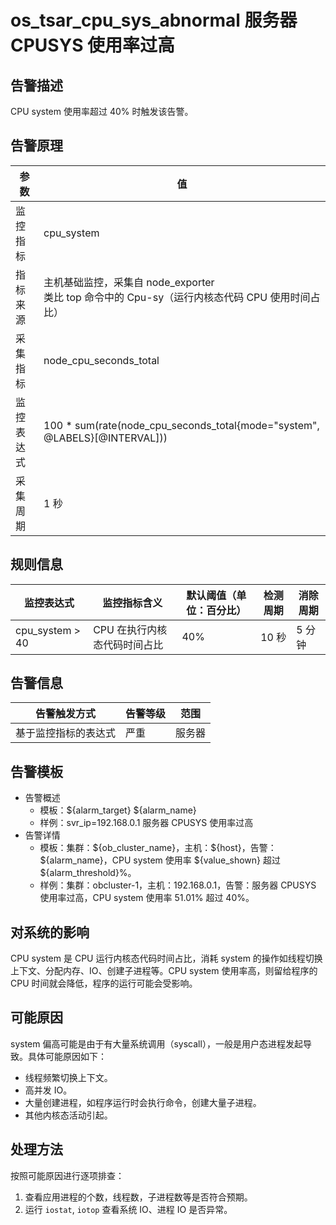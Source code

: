 # os_tsar_cpu_sys_abnormal 服务器 CPUSYS 使用率过高

## 告警描述

CPU system 使用率超过 40% 时触发该告警。

## 告警原理

| 参数 | 值 |
| --- | --- |
| 监控指标 | cpu_system |
| 指标来源 | 主机基础监控，采集自 node_exporter</br>类比 top 命令中的 Cpu-sy（运行内核态代码 CPU 使用时间占比）|
| 采集指标 | node_cpu_seconds_total |
| 监控表达式 | 100 * sum(rate(node_cpu_seconds_total{mode="system", @LABELS}[@INTERVAL])) |
| 采集周期 | 1 秒 |

## 规则信息

| 监控表达式 | 监控指标含义 | 默认阈值（单位：百分比） | 检测周期 | 消除周期 |
| --- | --- | --- | --- | --- |
| cpu_system > 40 | CPU 在执行内核态代码时间占比 | 40% | 10 秒 | 5 分钟 |

## 告警信息

| 告警触发方式 | 告警等级 | 范围 |
| --- | --- | --- |
| 基于监控指标的表达式 | 严重 | 服务器 |

## 告警模板

* 告警概述
  * 模板：\${alarm_target} ${alarm_name}
  * 样例：svr_ip=192.168.0.1 服务器 CPUSYS 使用率过高
* 告警详情
  * 模板：集群：\${ob_cluster_name}，主机：\${host}，告警：\${alarm_name}，CPU system 使用率 \${value_shown} 超过 ${alarm_threshold}%。
  * 样例：集群：obcluster-1，主机：192.168.0.1，告警：服务器 CPUSYS 使用率过高，CPU system 使用率 51.01% 超过 40%。
  
## 对系统的影响

CPU system 是 CPU 运行内核态代码时间占比，消耗 system 的操作如线程切换上下文、分配内存、IO、创建子进程等。CPU system 使用率高，则留给程序的 CPU 时间就会降低，程序的运行可能会受影响。

## 可能原因

system 偏高可能是由于有大量系统调用（syscall），一般是用户态进程发起导致。具体可能原因如下：

* 线程频繁切换上下文。
* 高并发 IO。
* 大量创建进程，如程序运行时会执行命令，创建大量子进程。
* 其他内核态活动引起。

## 处理方法

按照可能原因进行逐项排查：

1. 查看应用进程的个数，线程数，子进程数等是否符合预期。
2. 运行 `iostat`, `iotop` 查看系统 IO、进程 IO 是否异常。
